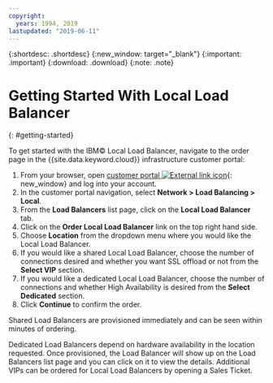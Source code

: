 ```yaml
---
copyright:
  years: 1994, 2019
lastupdated: "2019-06-11"
---
```


{:shortdesc: .shortdesc}
{:new_window: target="_blank"}
{:important: .important}
{:download: .download}
{:note: .note}

# Getting Started With Local Load Balancer
{: #getting-started}

To get started with the IBM© Local Load Balancer, navigate to the order page in the {{site.data.keyword.cloud}} infrastructure customer portal:

1. From your browser, open  [customer portal ![External link icon](../../icons/launch-glyph.svg "External link icon")](https://control.softlayer.com/){: new_window} and log into your account.
2. In the customer portal navigation, select **Network > Load Balancing > Local**.
3. From the **Load Balancers** list page, click on the **Local Load Balancer** tab.
4. Click on the **Order Local Load Balancer** link on the top right hand side.
5. Choose **Location** from the dropdown menu where you would like the Local Load Balancer.
6. If you would like a shared Local Load Balancer, choose the number of connections desired and whether you want SSL offload or not from the **Select VIP** section.
7. If you would like a dedicated Local Load Balancer, choose the number of connections and whether High Availability is desired from the **Select Dedicated** section.
8. Click **Continue** to confirm the order.

Shared Load Balancers are provisioned immediately and can be seen within minutes of ordering.

Dedicated Load Balancers depend on hardware availability in the location requested. Once provisioned, the Load Balancer will show up on the Load Balancers list page and you can click on it to view the details. Additional VIPs can be ordered for Local Load Balancers by opening a Sales Ticket.
